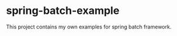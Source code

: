 spring-batch-example
====================

This project contains my own examples for spring batch framework.
